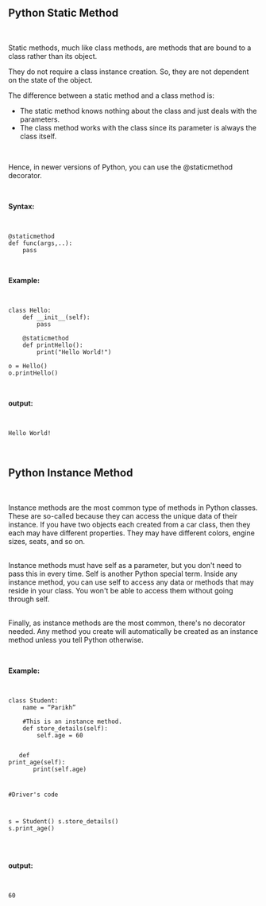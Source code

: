 <div _ngcontent-serverapp-c232="" class="note-body"><div _ngcontent-serverapp-c232="" class="body-text"><h2><strong>Python Static Method</strong></h2><p>&nbsp;</p><p>Static methods, much like class methods, are methods that are bound to a class rather than its object.</p><p>They do not require a class instance creation. So, they are not dependent on the state of the object.</p><p>The difference between a static method and a class method is:</p><ul><li>The static method knows nothing about the class and just deals with the parameters.</li><li>The class method works with the class since its parameter is always the class itself.</li></ul><p>&nbsp;</p><p>Hence, in newer versions of Python, you can use the @staticmethod decorator.</p><p>&nbsp;</p><p><strong>Syntax:</strong></p><p>&nbsp;</p><pre><code class="language-python hljs"><span class="hljs-meta">@staticmethod</span>
<span class="hljs-function"><span class="hljs-keyword">def</span> <span class="hljs-title">func</span>(<span class="hljs-params">args,..</span>):</span>
 &nbsp;&nbsp;&nbsp;<span class="hljs-keyword">pass</span></code></pre><p>&nbsp;</p><p><strong>Example:</strong></p><p>&nbsp;</p><pre><code class="language-python hljs"><span class="hljs-class"><span class="hljs-keyword">class</span> <span class="hljs-title">Hello</span>:</span>
 &nbsp;&nbsp;&nbsp;<span class="hljs-function"><span class="hljs-keyword">def</span> <span class="hljs-title">__init__</span>(<span class="hljs-params">self</span>):</span>
 &nbsp;&nbsp;&nbsp;&nbsp;&nbsp;&nbsp;&nbsp;<span class="hljs-keyword">pass</span>
 &nbsp;&nbsp; 
 &nbsp;&nbsp;&nbsp;@staticmethod
 &nbsp;&nbsp;&nbsp;<span class="hljs-function"><span class="hljs-keyword">def</span> <span class="hljs-title">printHello</span>():</span>
 &nbsp;&nbsp;&nbsp;&nbsp;&nbsp;&nbsp;&nbsp;print(<span class="hljs-string">"Hello World!"</span>)
 &nbsp;&nbsp;&nbsp;&nbsp;&nbsp;&nbsp; 
o = Hello()
o.printHello()</code></pre><p>&nbsp;</p><p><strong>output:</strong></p><p>&nbsp;</p><pre><code class="language-python hljs">Hello World!</code></pre><p>&nbsp;</p><h2><strong>Python Instance Method</strong></h2><p>&nbsp;</p><p>Instance methods are the most common type of methods in Python classes. These are so-called because they can access the unique data of their instance. If you have two objects each created from a car class, then they each may have different properties. They may have different colors, engine sizes, seats, and so on.</p><p><br>Instance methods must have self as a parameter, but you don't need to pass this in every time. Self is another Python special term. Inside any instance method, you can use self to access any data or methods that may reside in your class. You won't be able to access them without going through self.</p><p><br>Finally, as instance methods are the most common, there's no decorator needed. Any method you create will automatically be created as an instance method unless you tell Python otherwise.</p><p>&nbsp;</p><p><strong>Example:</strong></p><p>&nbsp;</p><pre><code class="language-python hljs"><span class="hljs-class"><span class="hljs-keyword">class</span> <span class="hljs-title">Student</span>:</span>
 &nbsp;&nbsp;&nbsp;name = “Parikh”
 &nbsp;&nbsp; 
 &nbsp;&nbsp;&nbsp;<span class="hljs-comment">#This is an instance method.</span>
 &nbsp;&nbsp;&nbsp;<span class="hljs-function"><span class="hljs-keyword">def</span> <span class="hljs-title">store_details</span>(<span class="hljs-params">self</span>):</span>
 &nbsp;&nbsp;&nbsp;&nbsp;&nbsp;&nbsp;&nbsp;self.age = <span class="hljs-number">60</span>


 &nbsp;&nbsp;&nbsp;<span class="hljs-function"><span class="hljs-keyword">def</span> <span class="hljs-title">print_age</span>(<span class="hljs-params">self</span>):</span>
 &nbsp;&nbsp;&nbsp;&nbsp;&nbsp;&nbsp;&nbsp;print(self.age)

<span class="hljs-comment">#Driver's code</span>

s = Student()
s.store_details()
s.print_age()</code></pre><p>&nbsp;</p><p><strong>output:</strong></p><p>&nbsp;</p><pre><code class="language-python hljs"><span class="hljs-number">60</span></code></pre></div></div>